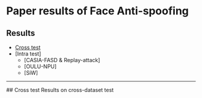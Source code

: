 # Paper results of Face Anti-spoofing

## Results
- [Cross test](#cross)
- [Intra test]
  - [CASIA-FASD & Replay-attack]
  - [OULU-NPU]
  - [SiW] 

---

<a name="cross" />
## Cross test
Results on cross-dataset test
